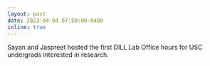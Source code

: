 ```yaml
---
layout: post
date: 2023-04-04 07:59:00-0400
inline: true
---
```


Sayan and Jaspreet hosted the first DILL Lab Office hours for USC undergrads interested in research.

